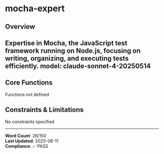 # mocha-expert

## Overview

Expertise in Mocha, the JavaScript test framework running on Node.js, focusing on writing, organizing, and executing tests efficiently.
model: claude-sonnet-4-20250514
---

## Core Functions

Functions not defined

## Constraints & Limitations

No constraints specified



---
**Word Count**: 26/150  
**Last Updated**: 2025-08-11  
**Compliance**: ✅ PASS